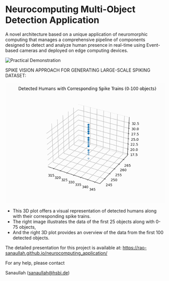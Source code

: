 # Neurocomputing Multi-Object Detection Application

A novel architecture based on a unique application of neuromorphic computing that manages a comprehensive pipeline of components designed to detect and analyze human presence in real-time using Event-based cameras and deployed on edge computing devices.

![Practical Demonstration](https://github.com/Rao-Sanaullah/neurocomputing_application_code/blob/main/results/comb.gif)


SPIKE VISION APPROACH FOR GENERATING LARGE-SCALE SPIKING DATASET: 

![Spike_Train Dataset](https://github.com/Rao-Sanaullah/neurocomputing_application_code/blob/main/results/progression_3d_plot.gif)

* This 3D plot offers a visual representation of detected humans along with their corresponding spike trains.
* The right image illustrates the data of the first 25 objects along with 0-75 objects,
* And the right 3D plot provides an overview of the data from the first 100 detected objects.

The detailed presentation for this project is available at: https://rao-sanaullah.github.io/neurocomputing_application/

For any help, please contact

Sanaullah (sanaullah@hsbi.de)
